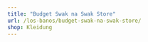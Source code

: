 ```yaml
---
title: "Budget Swak na Swak Store"
url: /los-banos/budget-swak-na-swak-store/
shop: Kleidung
---
```

